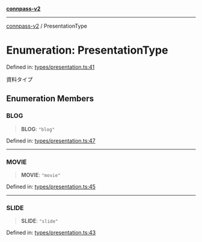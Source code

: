 [**connpass-v2**](../README.md)

***

[connpass-v2](../globals.md) / PresentationType

# Enumeration: PresentationType

Defined in: [types/presentation.ts:41](https://github.com/ryohidaka/node-connpass/blob/16b8353a0b6434f0ecce75ed0536e72fac2b34f8/src/types/presentation.ts#L41)

資料タイプ

## Enumeration Members

### BLOG

> **BLOG**: `"blog"`

Defined in: [types/presentation.ts:47](https://github.com/ryohidaka/node-connpass/blob/16b8353a0b6434f0ecce75ed0536e72fac2b34f8/src/types/presentation.ts#L47)

***

### MOVIE

> **MOVIE**: `"movie"`

Defined in: [types/presentation.ts:45](https://github.com/ryohidaka/node-connpass/blob/16b8353a0b6434f0ecce75ed0536e72fac2b34f8/src/types/presentation.ts#L45)

***

### SLIDE

> **SLIDE**: `"slide"`

Defined in: [types/presentation.ts:43](https://github.com/ryohidaka/node-connpass/blob/16b8353a0b6434f0ecce75ed0536e72fac2b34f8/src/types/presentation.ts#L43)

